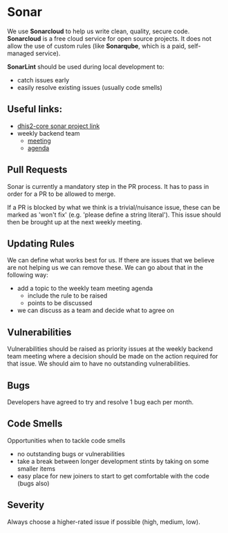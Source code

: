 # Sonar
We use __Sonarcloud__ to help us write clean, quality, secure code. __Sonarcloud__ is a free cloud service for open source projects. It does not allow the use of custom rules (like __Sonarqube__, which is a paid, self-managed service).  

__SonarLint__ should be used during local development to:
- catch issues early
- easily resolve existing issues (usually code smells)

## Useful links:  
- [dhis2-core sonar project link](https://sonarcloud.io/project/overview?id=dhis2_dhis2-core)  
- weekly backend team
  - [meeting](https://meet.google.com/upy-nibq-wnd)
  - [agenda](https://www.google.com/url?q=https://docs.google.com/document/d/1rNoPNKcm1B4yGBtR85frXTKylZgBW3g0MZzVCAbeJ94/edit%23heading%3Dh.blgdisivf792&sa=D&source=calendar&ust=1707084037533033&usg=AOvVaw0V7Sd55NRFeQ_QzmiSVRGl)

## Pull Requests
Sonar is currently a mandatory step in the PR process. It has to pass in order for a PR to be allowed to merge.

If a PR is blocked by what we think is a trivial/nuisance issue, these can be marked as 'won't fix' (e.g. 'please define a string literal'). This issue should then be brought up at the next weekly meeting.

## Updating Rules
We can define what works best for us. If there are issues that we believe are not helping us we can remove these. We can go about that in the following way:
- add a topic to the weekly team meeting agenda
  - include the rule to be raised
  - points to be discussed
- we can discuss as a team and decide what to agree on

## Vulnerabilities
Vulnerabilities should be raised as priority issues at the weekly backend team meeting where a decision should be made on the action required for that issue. We should aim to have no outstanding vulnerabilities.

## Bugs
Developers have agreed to try and resolve 1 bug each per month.

## Code Smells
Opportunities when to tackle code smells
- no outstanding bugs or vulnerabilities
- take a break between longer development stints by taking on some smaller items
- easy place for new joiners to start to get comfortable with the code (bugs also)

## Severity
Always choose a higher-rated issue if possible (high, medium, low).
